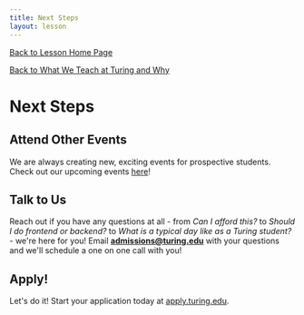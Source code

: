 ```yaml
---
title: Next Steps
layout: lesson
---
```


<a href="../">Back to Lesson Home Page</a>

[Back to What We Teach at Turing and Why](../why-be-fe)

# Next Steps

## Attend Other Events

We are always creating new, exciting events for prospective students. Check out our upcoming events <a target="blank" href="https://www.eventbrite.com/o/turing-school-of-software-amp-design-9895674202">here</a>!

## Talk to Us

Reach out if you have any questions at all - from *Can I afford this?* to *Should I do frontend or backend?* to *What is a typical day like as a Turing student?* - we're here for you! Email **admissions@turing.edu** with your questions and we'll schedule a one on one call with you!

## Apply!

Let's do it! Start your application today at <a target="blank" href="https://apply.turing.edu/">apply.turing.edu</a>. 